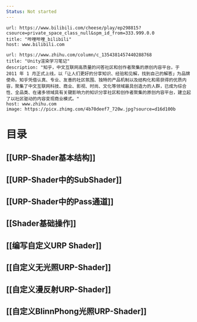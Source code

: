```yaml
---
Status: Not started
---
```



```cardlink
url: https://www.bilibili.com/cheese/play/ep298815?csource=private_space_class_null&spm_id_from=333.999.0.0
title: "哔哩哔哩_bilibili"
host: www.bilibili.com
```


```cardlink
url: https://www.zhihu.com/column/c_1354381457440288768
title: "Unity渲染学习笔记"
description: "知乎，中文互联网高质量的问答社区和创作者聚集的原创内容平台，于 2011 年 1 月正式上线，以「让人们更好的分享知识、经验和见解，找到自己的解答」为品牌使命。知乎凭借认真、专业、友善的社区氛围、独特的产品机制以及结构化和易获得的优质内容，聚集了中文互联网科技、商业、影视、时尚、文化等领域最具创造力的人群，已成为综合性、全品类、在诸多领域具有关键影响力的知识分享社区和创作者聚集的原创内容平台，建立起了以社区驱动的内容变现商业模式。"
host: www.zhihu.com
image: https://picx.zhimg.com/4b70deef7_720w.jpg?source=d16d100b
```


# 目录

## [[URP-Shader基本结构]]

## [[URP-Shader中的SubShader]]

## [[URP-Shader中的Pass通道]]

## [[Shader基础操作]]

## [[编写自定义URP Shader]]

## [[自定义无光照URP-Shader]]

## [[自定义漫反射URP-Shader]]

## [[自定义BlinnPhong光照URP-Shader]]